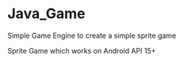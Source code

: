 # Java_Game
Simple Game Engine to create a simple sprite game

Sprite Game which works on Android API 15+
